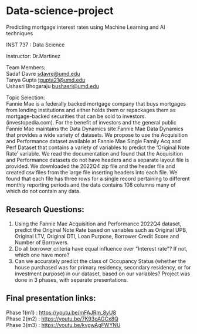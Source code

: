 # Data-science-project   

Predicting mortgage interest rates using Machine Learning and AI techniques

INST 737 : Data Science  

Instructor: Dr.Martinez

Team Members:  
Sadaf Davre  sdavre@umd.edu  
Tanya Gupta tgupta21@umd.edu  
Ushasri Bhogaraju bushasri@umd.edu

Topic Selection:  
Fannie Mae is a federally backed mortgage company that buys mortgages from lending institutions and either holds them or repackages them as mortgage-backed securities that can be sold to investors. (investopedia.com). For the benefit of investors and the general public Fannie Mae maintains the Data Dynamics site Fannie Mae Data Dynamics  that provides a wide variety of datasets. We propose to use the Acquisition and Performance dataset available at Fannie Mae Single Family Acq and Perf Dataset that contains a variety of variables to predict the ‘Original Note Rate’ variable.
We read the documentation and found that the Acquisition and Performance datasets do not have headers and a separate layout file is provided. We downloaded the 2022Q4 zip file and the header file and created csv files from the large file inserting headers into each file. We found that each file has three rows for a single record pertaining to different monthly reporting periods and the data contains 108 columns many of which do not contain any data. 
 
## Research Questions:  
1) Using the Fannie Mae Acquisition and Performance 2022Q4 dataset, predict the Original Note Rate based on variables such as Original UPB, Original LTV, Original DTI, Loan Purpose, Borrower Credit Score and Number of Borrowers.
2) Do all borrower criteria have equal influence over "Interest rate"? If not, which one have more?
3) Can we accurately predict the class of Occupancy Status (whether the house purchased was for primary residency, secondary residency, or for investment purpose) in our dataset, based on our variables?
Project was done in 3 phases, with separate presentations.   
## Final presentation links:  
Phase 1(m1) : https://youtu.be/mFAJRm_8yU8   
Phase 2(m2) : https://youtu.be/7K93oAGCx8Q  
Phase 3(m3) : https://youtu.be/kvgwAgFWYNU
